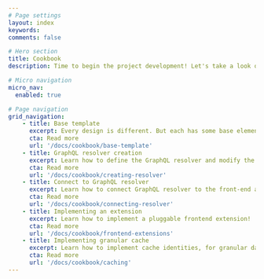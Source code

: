 ```yaml
---
# Page settings
layout: index
keywords:
comments: false

# Hero section
title: Cookbook
description: Time to begin the project development! Let's take a look on our recommendations on real project development. From the base-template creation to the component architecture and most common code-review mistakes.

# Micro navigation
micro_nav:
  enabled: true

# Page navigation
grid_navigation:
    - title: Base template
      excerpt: Every design is different. But each has some base elements it is build out of. These base elements, common styles, resets are called project's "base-template".
      cta: Read more
      url: '/docs/cookbook/base-template'
    - title: GraphQL resolver creation
      excerpt: Learn how to define the GraphQL resolver and modify the schema in Magento 2!
      cta: Read more
      url: '/docs/cookbook/creating-resolver'
    - title: Connect to GraphQL resolver
      excerpt: Learn how to connect GraphQL resolver to the front-end and make the data request.
      cta: Read more
      url: '/docs/cookbook/connecting-resolver'
    - title: Implementing an extension
      excerpt: Learn how to implement a pluggable frontend extension!
      cta: Read more
      url: '/docs/cookbook/frontend-extensions'
    - title: Implementing granular cache
      excerpt: Learn how to implement cache identities, for granular data caching!
      cta: Read more
      url: '/docs/cookbook/caching'
---
```

